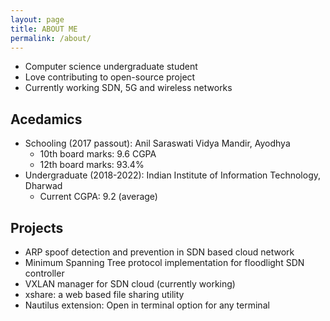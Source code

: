 ```yaml
---
layout: page
title: ABOUT ME
permalink: /about/
---
```


- Computer science undergraduate student
- Love contributing to open-source project
- Currently working SDN, 5G and wireless networks

## Acedamics

- Schooling (2017 passout): Anil Saraswati Vidya Mandir, Ayodhya
  - 10th board marks: 9.6 CGPA
  - 12th board marks: 93.4%
- Undergraduate (2018-2022): Indian Institute of Information Technology, Dharwad
  - Current CGPA: 9.2 (average)

## Projects

- ARP spoof detection and prevention in SDN based cloud network
- Minimum Spanning Tree protocol implementation for floodlight SDN controller
- VXLAN manager for SDN cloud (currently working)
- xshare: a web based file sharing utility
- Nautilus extension: Open in terminal option for any terminal
